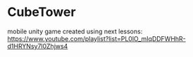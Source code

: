 # CubeTower
mobile unity game created using next lessons:  https://www.youtube.com/playlist?list=PL0lO_mIqDDFWHhR-d1HRYNsy7l0Zhjws4 
